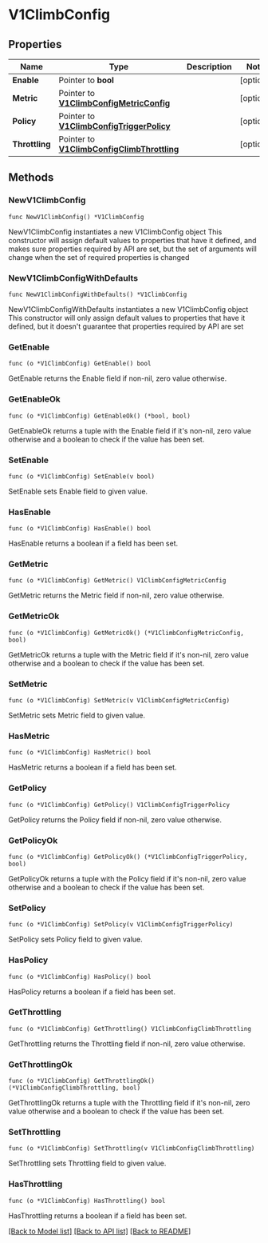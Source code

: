 # V1ClimbConfig

## Properties

Name | Type | Description | Notes
------------ | ------------- | ------------- | -------------
**Enable** | Pointer to **bool** |  | [optional] 
**Metric** | Pointer to [**V1ClimbConfigMetricConfig**](V1ClimbConfigMetricConfig.md) |  | [optional] 
**Policy** | Pointer to [**V1ClimbConfigTriggerPolicy**](V1ClimbConfigTriggerPolicy.md) |  | [optional] 
**Throttling** | Pointer to [**V1ClimbConfigClimbThrottling**](V1ClimbConfigClimbThrottling.md) |  | [optional] 

## Methods

### NewV1ClimbConfig

`func NewV1ClimbConfig() *V1ClimbConfig`

NewV1ClimbConfig instantiates a new V1ClimbConfig object
This constructor will assign default values to properties that have it defined,
and makes sure properties required by API are set, but the set of arguments
will change when the set of required properties is changed

### NewV1ClimbConfigWithDefaults

`func NewV1ClimbConfigWithDefaults() *V1ClimbConfig`

NewV1ClimbConfigWithDefaults instantiates a new V1ClimbConfig object
This constructor will only assign default values to properties that have it defined,
but it doesn't guarantee that properties required by API are set

### GetEnable

`func (o *V1ClimbConfig) GetEnable() bool`

GetEnable returns the Enable field if non-nil, zero value otherwise.

### GetEnableOk

`func (o *V1ClimbConfig) GetEnableOk() (*bool, bool)`

GetEnableOk returns a tuple with the Enable field if it's non-nil, zero value otherwise
and a boolean to check if the value has been set.

### SetEnable

`func (o *V1ClimbConfig) SetEnable(v bool)`

SetEnable sets Enable field to given value.

### HasEnable

`func (o *V1ClimbConfig) HasEnable() bool`

HasEnable returns a boolean if a field has been set.

### GetMetric

`func (o *V1ClimbConfig) GetMetric() V1ClimbConfigMetricConfig`

GetMetric returns the Metric field if non-nil, zero value otherwise.

### GetMetricOk

`func (o *V1ClimbConfig) GetMetricOk() (*V1ClimbConfigMetricConfig, bool)`

GetMetricOk returns a tuple with the Metric field if it's non-nil, zero value otherwise
and a boolean to check if the value has been set.

### SetMetric

`func (o *V1ClimbConfig) SetMetric(v V1ClimbConfigMetricConfig)`

SetMetric sets Metric field to given value.

### HasMetric

`func (o *V1ClimbConfig) HasMetric() bool`

HasMetric returns a boolean if a field has been set.

### GetPolicy

`func (o *V1ClimbConfig) GetPolicy() V1ClimbConfigTriggerPolicy`

GetPolicy returns the Policy field if non-nil, zero value otherwise.

### GetPolicyOk

`func (o *V1ClimbConfig) GetPolicyOk() (*V1ClimbConfigTriggerPolicy, bool)`

GetPolicyOk returns a tuple with the Policy field if it's non-nil, zero value otherwise
and a boolean to check if the value has been set.

### SetPolicy

`func (o *V1ClimbConfig) SetPolicy(v V1ClimbConfigTriggerPolicy)`

SetPolicy sets Policy field to given value.

### HasPolicy

`func (o *V1ClimbConfig) HasPolicy() bool`

HasPolicy returns a boolean if a field has been set.

### GetThrottling

`func (o *V1ClimbConfig) GetThrottling() V1ClimbConfigClimbThrottling`

GetThrottling returns the Throttling field if non-nil, zero value otherwise.

### GetThrottlingOk

`func (o *V1ClimbConfig) GetThrottlingOk() (*V1ClimbConfigClimbThrottling, bool)`

GetThrottlingOk returns a tuple with the Throttling field if it's non-nil, zero value otherwise
and a boolean to check if the value has been set.

### SetThrottling

`func (o *V1ClimbConfig) SetThrottling(v V1ClimbConfigClimbThrottling)`

SetThrottling sets Throttling field to given value.

### HasThrottling

`func (o *V1ClimbConfig) HasThrottling() bool`

HasThrottling returns a boolean if a field has been set.


[[Back to Model list]](../README.md#documentation-for-models) [[Back to API list]](../README.md#documentation-for-api-endpoints) [[Back to README]](../README.md)


